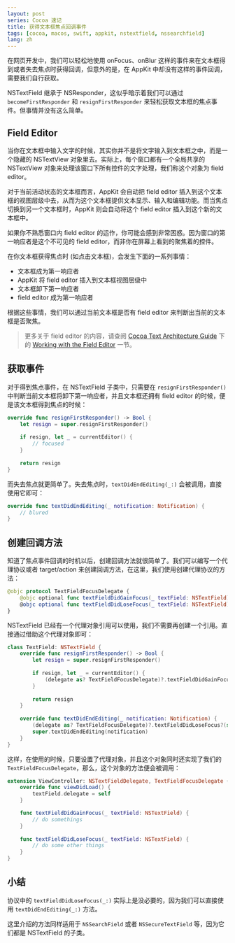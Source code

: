 ```yaml
---
layout: post
series: Cocoa 速记
title: 获得文本框焦点回调事件
tags: [cocoa, macos, swift, appkit, nstextfield, nssearchfield]
lang: zh
---
```


在网页开发中，我们可以轻松地使用 onFocus、onBlur 这样的事件来在文本框得到或者失去焦点时获得回调，但意外的是，在 AppKit 中却没有这样的事件回调，需要我们自行获取。

NSTextField 继承于 NSResponder，这似乎暗示着我们可以通过 `becomeFirstResponder` 和 `resignFirstResponder` 来轻松获取文本框的焦点事件。但事情并没有这么简单。

## Field Editor

当你在文本框中输入文字的时候，其实你并不是将文字输入到文本框之中，而是一个隐藏的 NSTextView 对象里去。实际上，每个窗口都有一个全局共享的 NSTextView 对象来处理该窗口下所有控件的文字处理，我们称这个对象为 field editor。

对于当前活动状态的文本框而言，AppKit 会自动把 field editor 插入到这个文本框的视图层级中去，从而为这个文本框提供文本显示、输入和编辑功能。而当焦点切换到另一个文本框时，AppKit 则会自动将这个 field editor 插入到这个新的文本框中。

如果你不熟悉窗口内 field editor 的运作，你可能会感到非常困惑。因为窗口的第一响应者是这个不可见的 field editor，而非你在屏幕上看到的聚焦着的控件。

在你文本框获得焦点时 (如点击文本框)，会发生下面的一系列事情：

- 文本框成为第一响应者
- AppKit 将 field editor 插入到文本框视图层级中
- 文本框卸下第一响应者
- field editor 成为第一响应者

根据这些事情，我们可以通过当前文本框是否有 field editor 来判断出当前的文本框是否聚焦。

> 更多关于 field editor 的内容，请查阅 [Cocoa Text Architecture Guide](https://developer.apple.com/library/archive/documentation/TextFonts/Conceptual/CocoaTextArchitecture/Introduction/Introduction.html#//apple_ref/doc/uid/TP40009459-CH1-SW1) 下的 [Working with the Field Editor](https://developer.apple.com/library/archive/documentation/TextFonts/Conceptual/CocoaTextArchitecture/TextEditing/TextEditing.html#//apple_ref/doc/uid/TP40009459-CH3-SW29) 一节。

## 获取事件

对于得到焦点事件，在 NSTextField 子类中，只需要在 `resignFirstResponder()` 中判断当前文本框将卸下第一响应者，并且文本框还拥有 field editor 的时候，便是该文本框得到焦点的时候：

```swift
override func resignFirstResponder() -> Bool {
    let resign = super.resignFirstResponder()
    
    if resign, let _ = currentEditor() {
        // focused
    }
    
    return resign
}
```

而失去焦点就更简单了。失去焦点时，`textDidEndEditing(_:)` 会被调用，直接使用它即可：

```swift
override func textDidEndEditing(_ notification: Notification) {
    // blured
}
```

## 创建回调方法

知道了焦点事件回调的时机以后，创建回调方法就很简单了。我们可以编写一个代理协议或者 target/action 来创建回调方法，在这里，我们使用创建代理协议的方法：

```swift
@objc protocol TextFieldFocusDelegate {
    @objc optional func textFieldDidGainFocus(_ textField: NSTextField)
    @objc optional func textFieldDidLoseFocus(_ textField: NSTextField)
}
```

NSTextField 已经有一个代理对象引用可以使用，我们不需要再创建一个引用。直接通过借助这个代理对象即可：

```swift
class TextField: NSTextField {
    override func resignFirstResponder() -> Bool {
        let resign = super.resignFirstResponder()
        
        if resign, let _ = currentEditor() {
            (delegate as? TextFieldFocusDelegate)?.textFieldDidGainFocus?(self)
        }
        
        return resign
    }
    
    override func textDidEndEditing(_ notification: Notification) {
        (delegate as? TextFieldFocusDelegate)?.textFieldDidLoseFocus?(self)
        super.textDidEndEditing(notification)
    }
}
```

这样，在使用的时候，只要设置了代理对象，并且这个对象同时还实现了我们的 `TextFieldFocusDelegate`，那么，这个对象的方法便会被调用：

```swift
extension ViewController: NSTextFieldDelegate, TextFieldFocusDelegate {
    override func viewDidLoad() {
        textField.delegate = self
    }

    func textFieldDidGainFocus(_ textField: NSTextField) {
        // do somethings
    }
    
    func textFieldDidLoseFocus(_ textField: NSTextField) {
        // do some other things
    }
}
```

## 小结

协议中的 `textFieldDidLoseFocus(_:)` 实际上是没必要的，因为我们可以直接使用 `textDidEndEditing(_:)` 方法。

这里介绍的方法同样适用于 `NSSearchField` 或者 `NSSecureTextField` 等，因为它们都是 NSTextField 的子类。
